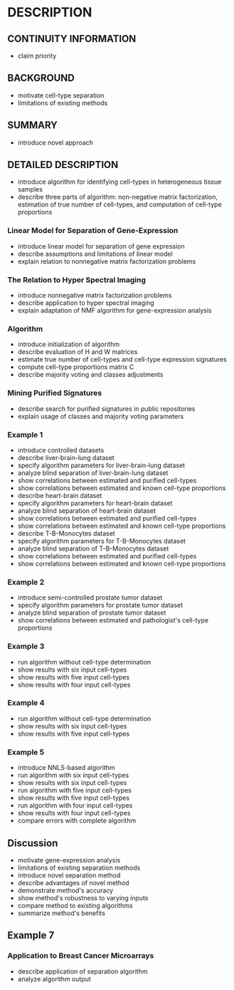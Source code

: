 # DESCRIPTION

## CONTINUITY INFORMATION

- claim priority

## BACKGROUND

- motivate cell-type separation
- limitations of existing methods

## SUMMARY

- introduce novel approach

## DETAILED DESCRIPTION

- introduce algorithm for identifying cell-types in heterogeneous tissue samples
- describe three parts of algorithm: non-negative matrix factorization, estimation of true number of cell-types, and computation of cell-type proportions

### Linear Model for Separation of Gene-Expression

- introduce linear model for separation of gene expression
- describe assumptions and limitations of linear model
- explain relation to nonnegative matrix factorization problems

### The Relation to Hyper Spectral Imaging

- introduce nonnegative matrix factorization problems
- describe application to hyper spectral imaging
- explain adaptation of NMF algorithm for gene-expression analysis

### Algorithm

- introduce initialization of algorithm
- describe evaluation of H and W matrices
- estimate true number of cell-types and cell-type expression signatures
- compute cell-type proportions matrix C
- describe majority voting and classes adjustments

### Mining Purified Signatures

- describe search for purified signatures in public repositories
- explain usage of classes and majority voting parameters

### Example 1

- introduce controlled datasets
- describe liver-brain-lung dataset
- specify algorithm parameters for liver-brain-lung dataset
- analyze blind separation of liver-brain-lung dataset
- show correlations between estimated and purified cell-types
- show correlations between estimated and known cell-type proportions
- describe heart-brain dataset
- specify algorithm parameters for heart-brain dataset
- analyze blind separation of heart-brain dataset
- show correlations between estimated and purified cell-types
- show correlations between estimated and known cell-type proportions
- describe T-B-Monocytes dataset
- specify algorithm parameters for T-B-Monocytes dataset
- analyze blind separation of T-B-Monocytes dataset
- show correlations between estimated and purified cell-types
- show correlations between estimated and known cell-type proportions

### Example 2

- introduce semi-controlled prostate tumor dataset
- specify algorithm parameters for prostate tumor dataset
- analyze blind separation of prostate tumor dataset
- show correlations between estimated and pathologist's cell-type proportions

### Example 3

- run algorithm without cell-type determination
- show results with six input cell-types
- show results with five input cell-types
- show results with four input cell-types

### Example 4

- run algorithm without cell-type determination
- show results with six input cell-types
- show results with five input cell-types

### Example 5

- introduce NNLS-based algorithm
- run algorithm with six input cell-types
- show results with six input cell-types
- run algorithm with five input cell-types
- show results with five input cell-types
- run algorithm with four input cell-types
- show results with four input cell-types
- compare errors with complete algorithm

## Discussion

- motivate gene-expression analysis
- limitations of existing separation methods
- introduce novel separation method
- describe advantages of novel method
- demonstrate method's accuracy
- show method's robustness to varying inputs
- compare method to existing algorithms
- summarize method's benefits

## Example 7

### Application to Breast Cancer Microarrays

- describe application of separation algorithm
- analyze algorithm output

